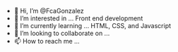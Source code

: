 - 👋 Hi, I’m @FcaGonzalez
- 👀 I’m interested in ... Front end development
- 🌱 I’m currently learning ... HTML, CSS, and Javascript
- 💞️ I’m looking to collaborate on ...
- 📫 How to reach me ...

<!---
FcaGonzalez/FcaGonzalez is a ✨ special ✨ repository because its `README.md` (this file) appears on your GitHub profile.
You can click the Preview link to take a look at your changes.
--->
